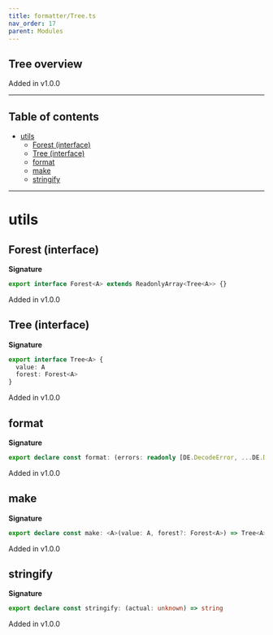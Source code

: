```yaml
---
title: formatter/Tree.ts
nav_order: 17
parent: Modules
---
```


## Tree overview

Added in v1.0.0

---

<h2 class="text-delta">Table of contents</h2>

- [utils](#utils)
  - [Forest (interface)](#forest-interface)
  - [Tree (interface)](#tree-interface)
  - [format](#format)
  - [make](#make)
  - [stringify](#stringify)

---

# utils

## Forest (interface)

**Signature**

```ts
export interface Forest<A> extends ReadonlyArray<Tree<A>> {}
```

Added in v1.0.0

## Tree (interface)

**Signature**

```ts
export interface Tree<A> {
  value: A
  forest: Forest<A>
}
```

Added in v1.0.0

## format

**Signature**

```ts
export declare const format: (errors: readonly [DE.DecodeError, ...DE.DecodeError[]]) => string
```

Added in v1.0.0

## make

**Signature**

```ts
export declare const make: <A>(value: A, forest?: Forest<A>) => Tree<A>
```

Added in v1.0.0

## stringify

**Signature**

```ts
export declare const stringify: (actual: unknown) => string
```

Added in v1.0.0
